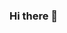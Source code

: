 ### Hi there 👋

<!--
**rathoreanirudh/rathoreanirudh** is a ✨ _special_ ✨ repository because its `README.md` (this file) appears on your GitHub profile.

[![Anirudh's github stats](https://github-readme-stats.vercel.app/api?username=rathoreanirudh&count_private=true&show_icons=true&theme=gradient)](https://github.com/anuraghazra/github-readme-stats)

Here are some ideas to get you started:

- 🔭 I’m currently working on ...
- 🌱 I’m currently learning ...
- 👯 I’m looking to collaborate on ...
- 🤔 I’m looking for help with ...
- 💬 Ask me about ...
- 📫 How to reach me: ...
- 😄 Pronouns: ...
- ⚡ Fun fact: ...
-->
